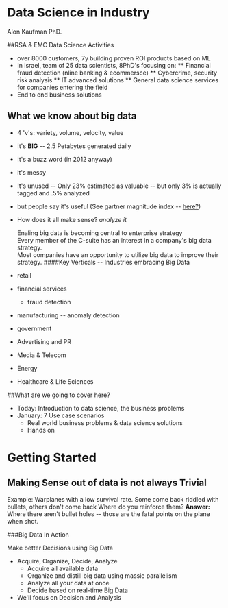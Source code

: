 ---
---

Data Science in Industry
========================

Alon Kaufman PhD.

##RSA & EMC Data Science Activities

* over 8000 customers, 7y building proven ROI products based on ML
* In israel, team of 25 data scientists, 8PhD's focusing on:
** Financial fraud detection (nline banking & ecommersce)
** Cybercrime, security risk analysis
** IT advanced solutions
** General data science services for companies entering the field
* End to end business solutions

## What we know about big data
 - 4 'v's: variety, volume, velocity, value
 - It's **BIG**
 -- 2.5 Petabytes generated daily
 - It's a buzz word (in 2012 anyway)
 - it's messy
 - It's unused
 -- Only 23% estimated as valuable
 -- but only 3% is actually tagged and .5% analyzed
 - but people say it's useful (See gartner magnitude index -- [here?](http://www.collaborative.com/blog/useful-models-for-indexing-big-datas-impact/))
 - How does it all make sense? *analyze it*
 
   Enaling big data is becoming central to enterprise strategy  
   Every member of the C-suite has an interest in a company's big data strategy.  
   Most companies have an opportunity to utilize big data to improve their strategy.
####Key Verticals -- Industries embracing Big Data
- retail
- financial services
  * fraud detection
- manufacturing
-- anomaly detection
- government
- Advertising and PR
- Media & Telecom
- Energy
- Healthcare & Life Sciences


##What are we going to cover here?

- Today: Introduction to data science, the business problems 
- January: 7 Use case scenarios
  - Real world business problems & data science solutions
  - Hands on
  
# Getting Started

## Making Sense out of data is not always Trivial

Example: Warplanes with a low survival rate. Some come back riddled with bullets, others don't come back
Where do you reinforce them?
**Answer:** Where there aren't bullet holes -- those are the fatal points on the plane when shot.

###Big Data In Action

Make better Decisions using Big Data

- Acquire, Organize, Decide, Analyze
  - Acquire all available data
  - Organize and distill big data using massie parallelism
  - Analyze all your data at once
  - Decide based on real-time Big Data
- We'll focus on Decision and Analysis

